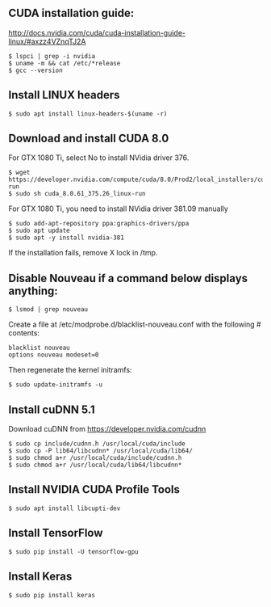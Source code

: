 ## CUDA installation guide:
http://docs.nvidia.com/cuda/cuda-installation-guide-linux/#axzz4VZnqTJ2A
```
$ lspci | grep -i nvidia
$ uname -m && cat /etc/*release
$ gcc --version
```

## Install LINUX headers
```
$ sudo apt install linux-headers-$(uname -r)
```

## Download and install CUDA 8.0
For GTX 1080 Ti, select No to install NVidia driver 376.
```
$ wget https://developer.nvidia.com/compute/cuda/8.0/Prod2/local_installers/cuda_8.0.61_375.26_linux-run
$ sudo sh cuda_8.0.61_375.26_linux-run
```

For GTX 1080 Ti, you need to install NVidia driver 381.09 manually
```
$ sudo add-apt-repository ppa:graphics-drivers/ppa
$ sudo apt update
$ sudo apt -y install nvidia-381
```

If the installation fails, remove X lock in /tmp.

## Disable Nouveau if a command below displays anything:
```
$ lsmod | grep nouveau
```

Create a file at /etc/modprobe.d/blacklist-nouveau.conf with the following # contents:
```
blacklist nouveau
options nouveau modeset=0
```
Then regenerate the kernel initramfs:
```
$ sudo update-initramfs -u
```

## Install cuDNN 5.1
Download cuDNN from https://developer.nvidia.com/cudnn
```
$ sudo cp include/cudnn.h /usr/local/cuda/include
$ sudo cp -P lib64/libcudnn* /usr/local/cuda/lib64/
$ sudo chmod a+r /usr/local/cuda/include/cudnn.h
$ sudo chmod a+r /usr/local/cuda/lib64/libcudnn*
```

## Install NVIDIA CUDA Profile Tools
```
$ sudo apt install libcupti-dev
```

## Install TensorFlow
```
$ sudo pip install -U tensorflow-gpu
```

## Install Keras
```
$ sudo pip install keras
```
